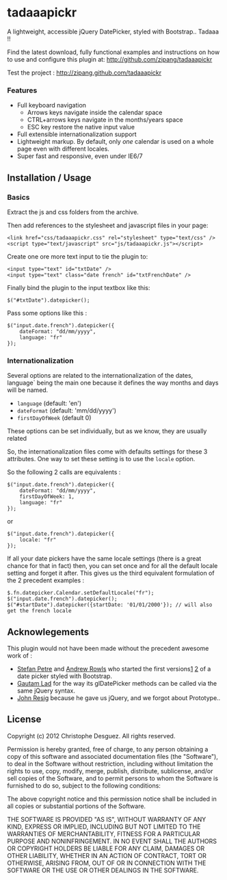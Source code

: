 tadaaapickr
===========

A lightweight, accessible jQuery DatePicker, styled with Bootstrap.. Tadaaa !!

Find the latest download, fully functional examples and instructions on how
to use and configure this plugin at: http://github.com/zipang/tadaaapickr

Test the project : http://zipang.github.com/tadaaapickr

### Features

- Full keyboard navigation
	* Arrows keys navigate inside the calendar space
	* CTRL+arrows keys navigate in the months/years space
	* ESC key restore the native input value
- Full extensible internationalization support
- Lightweight markup. By default, only _one_ calendar is used on a whole page even with different locales.
- Super fast and responsive, even under IE6/7


Installation / Usage
--------------------

### Basics

Extract the js and css folders from the archive.

Then add references to the stylesheet and javascript files in your page:

    <link href="css/tadaaapickr.css" rel="stylesheet" type="text/css" />
    <script type="text/javascript" src="js/tadaaapickr.js"></script>


Create one ore more text input to tie the plugin to:

    <input type="text" id="txtDate" />
    <input type="text" class="date french" id="txtFrenchDate" />


Finally bind the plugin to the input textbox like this:

    $("#txtDate").datepicker();

Pass some options like this :

    $("input.date.french").datepicker({
        dateFormat: "dd/mm/yyyy",
        language: "fr"
    });

### Internationalization

Several options are related to the internationalization of the dates, language` being the main one because it defines the way months and days will be named.

* `language` (default: 'en')
* `dateFormat` (default: 'mm/dd/yyyy')
* `firstDayOfWeek` (default 0)

These options can be set individually, but as we know, they are usually related

So, the internationalization files come with defaults settings for these 3 attributes.
One way to set these setting is to use the `locale` option.

So the following 2 calls are equivalents :

    $("input.date.french").datepicker({
        dateFormat: "dd/mm/yyyy",
        firstDayOfWeek: 1,
        language: "fr"
    });

or

    $("input.date.french").datepicker({
        locale: "fr"
    });

If all your date pickers have the same locale settings (there is a great chance for that in fact) then, you can set once and for all the default locale setting and forget it after.
This gives us the third equivalent formulation of the 2 precedent examples :

    $.fn.datepicker.Calendar.setDefaultLocale("fr");
    $("input.date.french").datepicker();
    $("#startDate").datepicker({startDate: '01/01/2000'}); // will also get the french locale


Acknowlegements
---------------

This plugin would not have been made without the precedent awesome work of :

* [Stefan Petre](http://www.eyecon.ro) and [Andrew Rowls](https://github.com/eternicode) who started the first versions[1] [2] of a date picker styled with Bootstrap.
* [Gautam Lad](https://github.com/glad) for the way its glDatePicker methods can be called via the same jQuery syntax.
* [John Resig](https://github.com/jeresig) because he gave us jQuery, and we forgot about Prototype..

[1]: http://www.eyecon.ro/bootstrap-datepicker/
[2]: https://github.com/eternicode/bootstrap-datepicker


License
-------

Copyright (c) 2012 Christophe Desguez.  All rights reserved.

Permission is hereby granted, free of charge, to any person obtaining a copy
of this software and associated documentation files (the "Software"), to deal
in the Software without restriction, including without limitation the rights
to use, copy, modify, merge, publish, distribute, sublicense, and/or sell
copies of the Software, and to permit persons to whom the Software is
furnished to do so, subject to the following conditions:

The above copyright notice and this permission notice shall be included in
all copies or substantial portions of the Software.

THE SOFTWARE IS PROVIDED "AS IS", WITHOUT WARRANTY OF ANY KIND, EXPRESS OR
IMPLIED, INCLUDING BUT NOT LIMITED TO THE WARRANTIES OF MERCHANTABILITY,
FITNESS FOR A PARTICULAR PURPOSE AND NONINFRINGEMENT. IN NO EVENT SHALL THE
AUTHORS OR COPYRIGHT HOLDERS BE LIABLE FOR ANY CLAIM, DAMAGES OR OTHER
LIABILITY, WHETHER IN AN ACTION OF CONTRACT, TORT OR OTHERWISE, ARISING FROM,
OUT OF OR IN CONNECTION WITH THE SOFTWARE OR THE USE OR OTHER DEALINGS IN
THE SOFTWARE.
